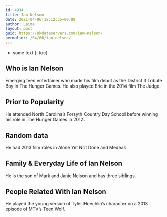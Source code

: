 ```yaml
---
id: 4934
title: Ian Nelson
date: 2021-04-06T18:12:35+00:00
author: Laima
layout: post
guid: https://ukdataservers.com/ian-nelson/
permalink: /04/06/ian-nelson/
---
```


* some text
{: toc}


## Who is Ian Nelson
                  
                  
                  
Emerging teen entertainer who made his film debut as the District 3 Tribute Boy in The Hunger Games. He also played Eric in the 2014 film The Judge.
                  
              
            
              
            
                
                
                
## Prior to Popularity
                  
                  
                  
He attended North Carolina&#8217;s Forsyth Country Day School before winning his role in The Hunger Games in 2012.
                  
              
            
              
            
                
                
                
## Random data
                  
                  
                  
He had 2013 film roles in Alone Yet Not Done and Medeas.  
                  
              
            
              
            
                
                
                
## Family & Everyday Life of Ian Nelson
                  
                  
                  
He is the son of Mark and Janie Nelson and has three siblings.
                  
              
            
              
            
                
                
                
## People Related With Ian Nelson
                  
                  
                  
He played the young version of Tyler Hoechlin&#8217;s character on a 2013 episode of MTV&#8217;s Teen Wolf.
                  
              
            
              
            
                
              
            
              
              
            
            
              
            
          
          
          